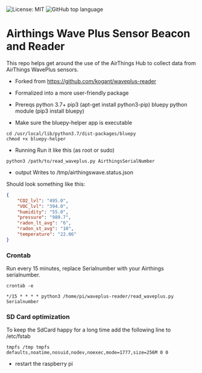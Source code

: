 
![License: MIT](https://img.shields.io/github/license/intelligent-environments-lab/airthings-waveplus-beacon?style=plastic)
![GitHub top language](https://img.shields.io/github/languages/top/intelligent-environments-lab/airthings-waveplus-beacon?style=plastic)

# Airthings Wave Plus Sensor Beacon and Reader
This repo helps get around the use of the AirThings Hub to collect data from AirThings WavePlus sensors.

* Forked from https://github.com/kogant/waveplus-reader
* Formalized into a more user-friendly package


* Prereqs
python 3.7+
pip3 (apt-get install python3-pip)
bluepy python module (pip3 install bluepy)

* Make sure the bluepy-helper app is executable<br/>
```shell
cd /usr/local/lib/python3.7/dist-packages/bluepy
chmod +x bluepy-helper
```


* Running
Run it like this (as root or sudo)
```shell
python3 /path/to/read_waveplus.py AirthingsSerialNumber
```
* output
Writes to /tmp/airthingswave.status.json

Should look something like this:

```json
{
    "CO2_lvl": "495.0",
    "VOC_lvl": "394.0",
    "humidity": "55.0",
    "pressure": "989.7",
    "radon_lt_avg": "6",
    "radon_st_avg": "10",
    "temperature": "22.06"
}
```

### Crontab
Run every 15 minutes, replace Serialnumber with your Airthings serialnumber.<br/>
```shell
crontab -e
```
```shell
*/15 * * * * python3 /home/pi/waveplus-reader/read_waveplus.py Serialnumber
```

### SD Card optimization	
To keep the SdCard happy for a long time add the following line to /etc/fstab<br/>
```shell
tmpfs /tmp tmpfs defaults,noatime,nosuid,nodev,noexec,mode=1777,size=256M 0 0
```

- restart the raspberry pi

